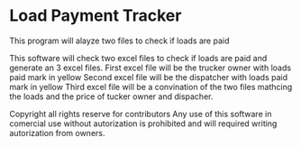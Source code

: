 # Load Payment Tracker
This program will alayze two files to check if loads are paid 

This software will check two excel files to check if loads are paid and generate an 3 excel files.
First excel file will be the trucker owner with loads paid mark in yellow
Second excel file will be the dispatcher with loads paid mark in yellow 
Third excel file will be a convination of the two files mathcing the loads and the price of tucker owner and dispacher.


Copyright all rights reserve for contributors 
Any use of this software in comercial use without autorization is prohibited and will required writing autorization from owners.
